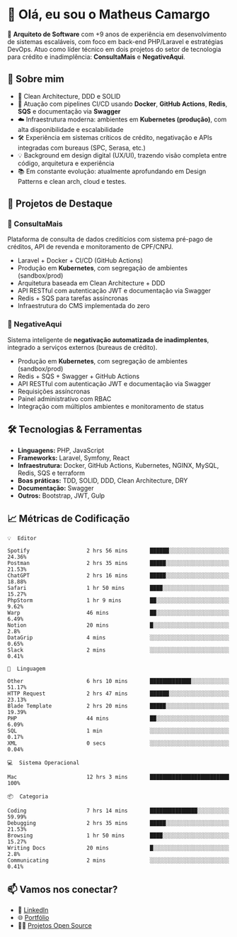 # 👋 Olá, eu sou o Matheus Camargo

🎯 **Arquiteto de Software** com +9 anos de experiência em desenvolvimento de sistemas escaláveis, com foco em back-end PHP/Laravel e estratégias DevOps. Atuo como líder técnico em dois projetos do setor de tecnologia para crédito e inadimplência: **ConsultaMais** e **NegativeAqui**.

## 🧠 Sobre mim

- 🚀 Clean Architecture, DDD e SOLID
- 🔁 Atuação com pipelines CI/CD usando **Docker**, **GitHub Actions**, **Redis**, **SQS** e documentação via **Swagger**
- ☁️ Infraestrutura moderna: ambientes em **Kubernetes (produção)**, com alta disponibilidade e escalabilidade
- 🛠️ Experiência em sistemas críticos de crédito, negativação e APIs integradas com bureaus (SPC, Serasa, etc.)
- 💡 Background em design digital (UX/UI), trazendo visão completa entre código, arquitetura e experiência
- 📚 Em constante evolução: atualmente aprofundando em Design Patterns e clean arch, cloud e testes.

## 🚧 Projetos de Destaque

### 🔹 ConsultaMais
Plataforma de consulta de dados creditícios com sistema pré-pago de créditos, API de revenda e monitoramento de CPF/CNPJ.

- Laravel + Docker + CI/CD (GitHub Actions)
- Produção em **Kubernetes**, com segregação de ambientes (sandbox/prod)
- Arquitetura baseada em Clean Architecture + DDD
- API RESTful com autenticação JWT e documentação via Swagger
- Redis + SQS para tarefas assíncronas
- Infraestrutura do CMS implementada do zero

### 🔹 NegativeAqui
Sistema inteligente de **negativação automatizada de inadimplentes**, integrado a serviços externos (bureaus de crédito).

- Produção em **Kubernetes**, com segregação de ambientes (sandbox/prod)
- Redis + SQS + Swagger + GitHub Actions
- API RESTful com autenticação JWT e documentação via Swagger
- Requisições assíncronas
- Painel administrativo com RBAC
- Integração com múltiplos ambientes e monitoramento de status

## 🛠️ Tecnologias & Ferramentas

- **Linguagens:** PHP, JavaScript
- **Frameworks:** Laravel, Symfony, React
- **Infraestrutura:** Docker, GitHub Actions, Kubernetes, NGINX, MySQL, Redis, SQS e terraform
- **Boas práticas:** TDD, SOLID, DDD, Clean Architecture, DRY
- **Documentação:** Swagger
- **Outros:** Bootstrap, JWT, Gulp

## 📈 Métricas de Codificação

```text
💡  Editor

Spotify                  2 hrs 56 mins       ██████░░░░░░░░░░░░░░░░░░░     24.36%
Postman                  2 hrs 35 mins       █████░░░░░░░░░░░░░░░░░░░░     21.53%
ChatGPT                  2 hrs 16 mins       █████░░░░░░░░░░░░░░░░░░░░     18.88%
Safari                   1 hr 50 mins        ████░░░░░░░░░░░░░░░░░░░░░     15.27%
PhpStorm                 1 hr 9 mins         ██░░░░░░░░░░░░░░░░░░░░░░░      9.62%
Warp                     46 mins             ██░░░░░░░░░░░░░░░░░░░░░░░      6.49%
Notion                   20 mins             █░░░░░░░░░░░░░░░░░░░░░░░░       2.8%
DataGrip                 4 mins              ░░░░░░░░░░░░░░░░░░░░░░░░░      0.65%
Slack                    2 mins              ░░░░░░░░░░░░░░░░░░░░░░░░░      0.41%
```
```text
💬  Linguagem

Other                    6 hrs 10 mins       █████████████░░░░░░░░░░░░     51.17%
HTTP Request             2 hrs 47 mins       ██████░░░░░░░░░░░░░░░░░░░     23.13%
Blade Template           2 hrs 20 mins       █████░░░░░░░░░░░░░░░░░░░░     19.39%
PHP                      44 mins             ██░░░░░░░░░░░░░░░░░░░░░░░      6.09%
SQL                      1 min               ░░░░░░░░░░░░░░░░░░░░░░░░░      0.17%
XML                      0 secs              ░░░░░░░░░░░░░░░░░░░░░░░░░      0.04%
```
```text
💻  Sistema Operacional

Mac                      12 hrs 3 mins       █████████████████████████       100%
```
```text
📦  Categoria

Coding                   7 hrs 14 mins       ███████████████░░░░░░░░░░     59.99%
Debugging                2 hrs 35 mins       █████░░░░░░░░░░░░░░░░░░░░     21.53%
Browsing                 1 hr 50 mins        ████░░░░░░░░░░░░░░░░░░░░░     15.27%
Writing Docs             20 mins             █░░░░░░░░░░░░░░░░░░░░░░░░       2.8%
Communicating            2 mins              ░░░░░░░░░░░░░░░░░░░░░░░░░      0.41%
```

## 📫 Vamos nos conectar?

- 💼 [LinkedIn](https://www.linkedin.com/in/matheuscamargoxavier)
- 🌐 [Portfólio](https://matheuscamargo.co)
- 🧑‍💻 [Projetos Open Source](https://github.com/bymatheus)
